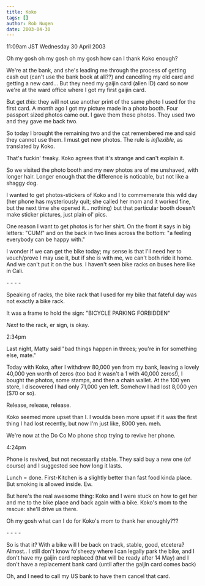 ```yaml
---
title: Koko
tags: []
author: Rob Nugen
date: 2003-04-30
---
```


<p class=date>11:09am JST Wednesday 30 April 2003</p>

<p>Oh my gosh oh my gosh oh my gosh how can I thank Koko enough?</p>

<p>We're at the bank, and she's leading me through the process of
getting cash out (can't use the bank book at all??) and cancelling my
old card and getting a new card...  But they need my gaijin card
(alien ID) card so now we're at the ward office where I got my first
gaijin card.</p>

<p>But get <em>this</em>: they will not use another print of the same
photo I used for the first card.  A month ago I got my picture made in
a photo booth.  Four passport sized photos came out.  I gave them
these photos.  They used two and they gave me back two.</p>

<p>So today I brought the remaining two and the cat remembered me and
said they cannot use them.  I must get new photos.  The rule is
<em>inflexible</em>, as translated by Koko.</p>

<p>That's fuckin' freaky.  Koko agrees that it's strange and can't
explain it.</p>

<p>So we visited the photo booth and my new photos are of me unshaved,
with longer hair.  Longer enough that the difference is noticable, but
not like a shaggy dog.</p>

<p>I wanted to get photos-stickers of Koko and I to commemerate this
wild day (her phone has mysteriously quit; she called her mom and it
worked fine, but the next time she opened it... nothing) but that
particular booth doesn't make sticker pictures, just plain ol'
pics.</p>

<p>One reason I want to get photos is for her shirt.  On the front it
says in big letters: "CUM!" and on the back in two lines across the
bottom: "a feeling everybody can be happy with."</p>

<p>I wonder if we can get the bike today; my sense is that I'll need
her to vouch/prove I may use it, but if she is with me, we can't both
ride it home.  And we can't put it on the bus.  I haven't seen bike
racks on buses here like in Cali.</p>

<p>- - - -</p>

<p>Speaking of racks, the bike rack that I used for my bike that
fateful day was not exactly a bike rack.</p>

<p>It was a frame to hold the sign: "BICYCLE PARKING FORBIDDEN"</p>

<p><em>Next</em> to the rack, er sign, is okay.</p>

<p class=date>2:34pm</p>

<p>Last night, Matty said "bad things happen in threes; you're in for
something else, mate."</p>

<p>Today with Koko, after I withdrew 80,000 yen from my bank, leaving
a lovely 40,000 yen worth of zeros (too bad it wasn't a 1 with
40,000 zeros!), I bought the photos, some stamps, and then a chain
wallet.  At the 100 yen store, I discovered I had only 71,000 yen
left.  Somehow I had lost 8,000 yen ($70 or so).</p>

<p>Release, release, release.</p>

<p>Koko seemed more upset than I.  I woulda been more upset if
it was the first thing I had lost recently, but now I'm just like,
8000 yen.  meh.</p>

<p>We're now at the Do Co Mo phone shop trying to revive her
phone.</p>

<p class=date>4:24pm</p>

<p>Phone is revived, but not necessarily stable.  They said buy a new
one (of course) and I suggested see how long it lasts.</p>

<p>Lunch = done.  First-Kitchen is a slightly better than fast food
kinda place.  But smoking is allowed inside.  Ew.</p>

<p>But here's the real awesome thing: Koko and I were stuck on how to
get her and me to the bike place and back again with a bike.  Koko's
mom to the rescue: she'll drive us there.</p>

<p>Oh my gosh what can I do for Koko's mom to thank her
enoughly???</p>

<p>- - - -</p>

<p>So is that it?  With a bike will I be back on track, stable, good,
etcetera?  Almost..  I still don't know fo'sheezy where I can legally
park the bike, and I don't have my gaijin card replaced (that will be
ready after 14 May) and I don't have a replacement bank card (until
after the gaijin card comes back)</p>

<p>Oh, and I need to call my US bank to have them cancel that
card.</p>
